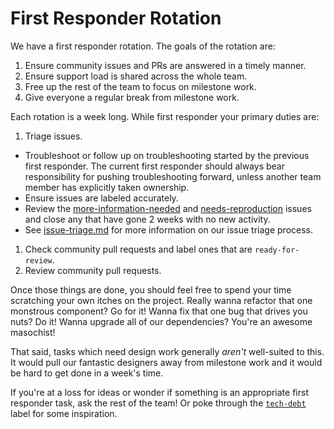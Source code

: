 # First Responder Rotation

We have a first responder rotation. The goals of the rotation are:

1. Ensure community issues and PRs are answered in a timely manner.
1. Ensure support load is shared across the whole team.
1. Free up the rest of the team to focus on milestone work.
1. Give everyone a regular break from milestone work.

Each rotation is a week long. While first responder your primary duties are:

1. Triage issues.
  * Troubleshoot or follow up on troubleshooting started by the previous first responder. The current first responder should always bear responsibility for pushing troubleshooting forward, unless another team member has explicitly taken ownership.
  * Ensure issues are labeled accurately.
  * Review the [more-information-needed](https://github.com/desktop/desktop/issues?q=is%3Aopen+is%3Aissue+label%3Amore-information-needed+sort%3Aupdated-asc) and [needs-reproduction](https://github.com/desktop/desktop/issues?q=is%3Aopen+is%3Aissue+sort%3Aupdated-asc+label%3Aneeds-reproduction) issues and close any that have gone 2 weeks with no new activity.
  * See [issue-triage.md](issue-triage.md) for more information on our issue triage process.
1. Check community pull requests and label ones that are `ready-for-review`.
1. Review community pull requests.

Once those things are done, you should feel free to spend your time scratching your own itches on the project. Really wanna refactor that one monstrous component? Go for it! Wanna fix that one bug that drives you nuts? Do it! Wanna upgrade all of our dependencies? You're an awesome masochist!

That said, tasks which need design work generally *aren't* well-suited to this. It would pull our fantastic designers away from milestone work and it would be hard to get done in a week's time.

If you're at a loss for ideas or wonder if something is an appropriate first responder task, ask the rest of the team! Or poke through the [`tech-debt`](https://github.com/desktop/desktop/labels/tech-debt) label for some inspiration.
